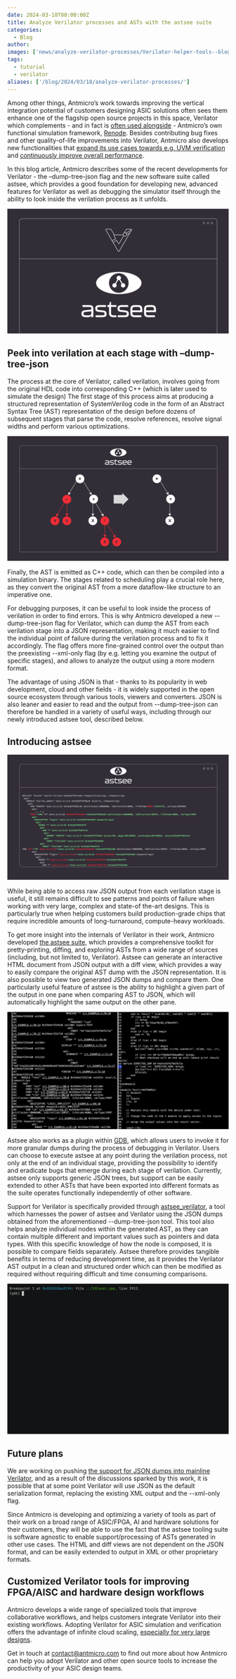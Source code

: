 ```yaml
---
date: 2024-03-18T00:00:00Z
title: Analyze Verilator processes and ASTs with the astsee suite
categories:
  - Blog
author: 
images: ['news/analyze-verilator-processes/Verilator-helper-tools--blog-sm.png']
tags:
  - tutorial
  - verilator
aliases: ['/blog/2024/03/18/analyze-verilator-processes/']
---
```


Among other things, Antmicro’s work towards improving the vertical integration potential of customers designing ASIC solutions often sees them enhance one of the flagship open source projects in this space, Verilator which complements - and in fact is [often used alongside](https://antmicro.com/blog/2023/09/dpi-support-in-renode-for-hdl-co-simulation-with-verilator-and-questa/) - Antmicro’s own functional simulation framework, [Renode](https://about.renode.io). Besides contributing bug fixes and other quality-of-life improvements into Verilator, Antmicro also develops new functionalities that [expand its use cases towards e.g. UVM verification](https://antmicro.com/blog/2023/10/running-simple-uvm-testbenches-in-verilator/) and [continuously improve overall performance](https://antmicro.com/blog/2023/09/accelerating-model-generation-in-verilator/).


In this blog article, Antmicro  describes some of the recent developments for Verilator - the –dump-tree-json flag and the new software suite called astsee, which provides a good foundation for developing new, advanced features for Verilator as well as debugging the simulator itself through the ability to look inside the verilation process as it unfolds. 


![astsee logo](Verilator-helper-tools--CHIPS-Alliance-1.png)

## Peek into verilation at each stage with –dump-tree-json

The process at the core of Verilator, called verilation, involves going from the original HDL code into corresponding C++ (which is later used to simulate the design) The first stage of this process aims at producing a structured representation of SystemVerilog code in the form of an Abstract Syntax Tree (AST) representation of the design before dozens of subsequent stages that parse the code, resolve references, resolve signal widths and perform various optimizations. 

![A representation of a typical syntax tree](Verilator-helper-tools--blog-CHIPS-Alliance-2.png)


Finally, the AST is emitted as C++ code, which can then be compiled into a simulation binary. The stages related to scheduling play a crucial role here, as they convert the original AST from a more dataflow-like structure to an imperative one. 

For debugging purposes, it can be useful to look inside the process of verilation in order to find errors. This is why Antmicro developed a new --dump-tree-json flag for Verilator, which can dump the AST from each verilation stage into a JSON representation, making it much easier to find the individual point of failure during the verilation process and to fix it accordingly. The flag offers more fine-grained control over the output than the preexisting --xml-only flag (by e.g. letting you examine the output of specific stages), and allows to analyze the output using a more modern format.

The advantage of using JSON is that - thanks to its popularity in web development, cloud and other fields - it is widely supported in the open source ecosystem through various tools, viewers and converters. JSON is also leaner and easier to read and the output from --dump-tree-json can therefore be handled in a variety of useful ways, including through our newly introduced astsee tool, described below.

## Introducing astsee

![A view of the diff generation process in astsee](Verilator-helper-tools--blog-CHIPS-Alliance-3.png)

While being able to access raw JSON output from each verilation stage is useful, it still remains difficult to see patterns and points of failure when working with very large, complex and state-of the-art designs. This is particularly true when helping customers build production-grade chips that require incredible amounts of long-turnaround, compute-heavy workloads. 

To get more insight into the internals of Verilator in their work, Antmicro developed [the astsee suite](https://github.com/antmicro/astsee), which provides a comprehensive toolkit for pretty-printing, diffing, and exploring ASTs from a wide range of sources (including, but not limited to, Verilator). Astsee can generate an interactive HTML document from JSON output with a diff view, which provides a way to easily compare the original AST dump with the JSON representation. It is also possible to view two generated JSON dumps and compare them. One particularly useful feature of astsee is the ability to highlight a given part of the output in one pane when comparing AST to JSON, which will automatically highlight the same output on the other pane. 


![Interactive HTML diff view with JSON output](analyze-verilator-processes-and-asts--blog4.png)

Astsee also works as a plugin within [GDB](https://www.sourceware.org/gdb/), which allows users to invoke it for more granular dumps during the process of debugging in Verilator. Users can choose to execute astsee at any point during the verilation process, not only at the end of an individual stage, providing the possibility to identify and eradicate bugs that emerge during each stage of verilation. Currently, astsee only supports generic JSON trees, but support can be easily extended to other ASTs that have been exported into different formats as the suite operates functionally independently of other software. 

Support for Verilator is specifically provided through [astsee_verilator](https://github.com/antmicro/astsee/blob/main/astsee/verilator_cli.py), a tool which harnesses the power of astsee and Verilator using the JSON dumps obtained from the aforementioned --dump-tree-json tool. This tool also helps analyze individual nodes within the generated AST, as they can contain multiple different and important values such as pointers and data types. With this specific knowledge of how the node is composed, it is possible to compare fields separately. Astsee therefore provides tangible benefits in terms of reducing development time, as it provides the Verilator AST output in a clean and structured order which can then be modified as required without requiring difficult and time consuming comparisons. 


![Analyze Verilator process and ASTs with the ASTEE suite](astsee-gdb.gif)

## Future plans

We are working on pushing [the support for JSON dumps into mainline Verilator](https://github.com/verilator/verilator/pull/4715), and as a result of the discussions sparked by this work, it is possible that at some point Verilator will use JSON as the default serialization format, replacing the existing XML output and the --xml-only flag. 

Since Antmicro is developing and optimizing a variety of tools as part of their work on a broad range of ASIC/FPGA, AI and hardware solutions for their customers, they will be able to use the fact that the astsee tooling suite is software agnostic to enable support/processing of ASTs generated in other use cases. The HTML and diff views are not dependent on the JSON format, and can be easily extended to output in XML or other proprietary formats. 

## Customized Verilator tools for improving FPGA/AISC and hardware design workflows

Antmicro develops a wide range of specialized tools that improve collaborative workflows, and helps customers integrate Verilator into their existing workflows. Adopting Verilator for ASIC simulation and verification offers the advantage of infinite cloud scaling, [especially for very large designs](https://antmicro.com/blog/2022/11/scaling-verilator-for-very-large-designs/). 

Get in touch at [contact@antmicro.com](mailto:contact@antmicro.com) to find out more about how Antmicro can help you adopt Verilator and other open source tools to increase the productivity of your ASIC design teams.
